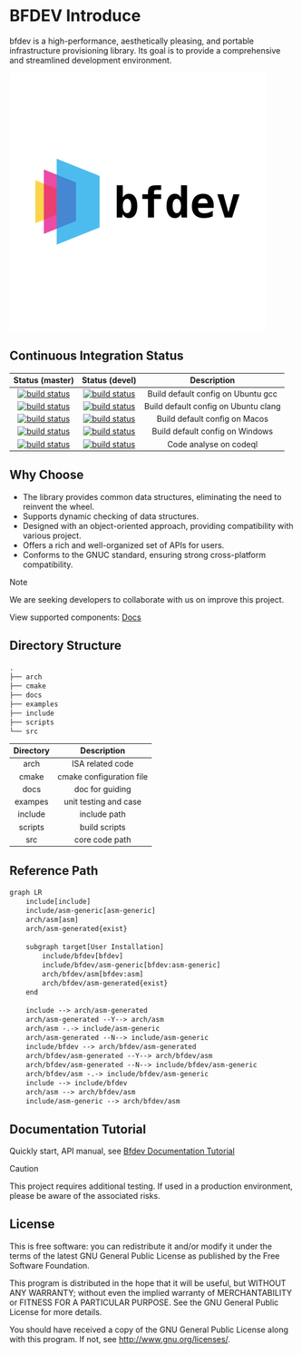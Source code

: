 # BFDEV Introduce

bfdev is a high-performance, aesthetically pleasing, and portable infrastructure provisioning library. Its goal is to provide a comprehensive and streamlined development environment.

![logo](docs/images/logo.png)

## Continuous Integration Status

|                       Status (master)                        |                        Status (devel)                        |             Description              |
| :----------------------------------------------------------: | :----------------------------------------------------------: | :----------------------------------: |
| [![build status](https://github.com/openbfdev/bfdev/actions/workflows/ubuntu-gcc.yml/badge.svg?branch=master)](https://github.com/openbfdev/bfdev/actions/workflows/ubuntu-gcc.yml?query=branch%3Amaster) | [![build status](https://github.com/openbfdev/bfdev/actions/workflows/ubuntu-gcc.yml/badge.svg?branch=devel)](https://github.com/openbfdev/bfdev/actions/workflows/ubuntu-gcc.yml?query=branch%3Adevel) |  Build default config on Ubuntu gcc  |
| [![build status](https://github.com/openbfdev/bfdev/actions/workflows/ubuntu-clang.yml/badge.svg?branch=master)](https://github.com/openbfdev/bfdev/actions/workflows/ubuntu-clang.yml?query=branch%3Amaster) | [![build status](https://github.com/openbfdev/bfdev/actions/workflows/ubuntu-clang.yml/badge.svg?branch=devel)](https://github.com/openbfdev/bfdev/actions/workflows/ubuntu-clang.yml?query=branch%3Adevel) | Build default config on Ubuntu clang |
| [![build status](https://github.com/openbfdev/bfdev/actions/workflows/macos.yml/badge.svg?branch=master)](https://github.com/openbfdev/bfdev/actions/workflows/macos.yml?query=branch%3Amaster) | [![build status](https://github.com/openbfdev/bfdev/actions/workflows/macos.yml/badge.svg?branch=devel)](https://github.com/openbfdev/bfdev/actions/workflows/macos.yml?query=branch%3Adevel) |    Build default config on Macos     |
| [![build status](https://github.com/openbfdev/bfdev/actions/workflows/windows.yml/badge.svg?branch=master)](https://github.com/openbfdev/bfdev/actions/workflows/windows.yml?query=branch%3Amaster) | [![build status](https://github.com/openbfdev/bfdev/actions/workflows/windows.yml/badge.svg?branch=devel)](https://github.com/openbfdev/bfdev/actions/workflows/windows.yml?query=branch%3Adevel) |   Build default config on Windows    |
| [![build status](https://github.com/openbfdev/bfdev/actions/workflows/codeql.yml/badge.svg?branch=master)](https://github.com/openbfdev/bfdev/actions/workflows/codeql.yml?query=branch%3Amaster) | [![build status](https://github.com/openbfdev/bfdev/actions/workflows/codeql.yml/badge.svg?branch=devel)](https://github.com/openbfdev/bfdev/actions/workflows/codeql.yml?query=branch%3Adevel) |        Code analyse on codeql        |

## Why Choose

- The library provides common data structures, eliminating the need to reinvent the wheel.
- Supports dynamic checking of data structures.
- Designed with an object-oriented approach, providing compatibility with various project.
- Offers a rich and well-organized set of APIs for users.
- Conforms to the GNUC standard, ensuring strong cross-platform compatibility.

> [!NOTE]
> We are seeking developers to collaborate with us on improve this project.

View supported components: [Docs](docs/components.md)

## Directory Structure

```
.
├── arch
├── cmake
├── docs
├── examples
├── include
├── scripts
└── src
```

| Directory |       Description        |
| :-------: | :----------------------: |
|   arch    |     ISA related code     |
|   cmake   | cmake configuration file |
|   docs    |     doc for guiding      |
|  exampes  |  unit testing and case   |
|  include  |       include path       |
|  scripts  |      build scripts       |
|    src    |      core code path      |

## Reference Path

```mermaid
graph LR
    include[include]
    include/asm-generic[asm-generic]
    arch/asm[asm]
    arch/asm-generated{exist}

    subgraph target[User Installation]
        include/bfdev[bfdev]
        include/bfdev/asm-generic[bfdev:asm-generic]
        arch/bfdev/asm[bfdev:asm]
        arch/bfdev/asm-generated{exist}
    end

    include --> arch/asm-generated
    arch/asm-generated --Y--> arch/asm
    arch/asm -.-> include/asm-generic
    arch/asm-generated --N--> include/asm-generic
    include/bfdev --> arch/bfdev/asm-generated
    arch/bfdev/asm-generated --Y--> arch/bfdev/asm
    arch/bfdev/asm-generated --N--> include/bfdev/asm-generic
    arch/bfdev/asm -.-> include/bfdev/asm-generic
    include --> include/bfdev
    arch/asm --> arch/bfdev/asm
    include/asm-generic --> arch/bfdev/asm
```

## Documentation Tutorial

Quickly start, API manual, see [Bfdev Documentation Tutorial](https://openbfdev.github.io/bfdev-docs)

> [!CAUTION]
> This project requires additional testing. If used in a production environment, please be aware of the associated risks.

## License

This is free software: you can redistribute it and/or modify it under the terms of the latest GNU General Public License as published by the Free Software Foundation.

This program is distributed in the hope that it will be useful, but WITHOUT ANY WARRANTY; without even the implied warranty of MERCHANTABILITY or FITNESS FOR A PARTICULAR PURPOSE. See the GNU General Public License for more details.

You should have received a copy of the GNU General Public License along with this program. If not, see http://www.gnu.org/licenses/.
